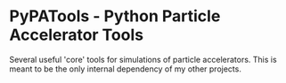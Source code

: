 # PyPATools - Python Particle Accelerator Tools
Several useful 'core' tools for simulations of particle accelerators. This is meant to be the only internal dependency of my other projects.
